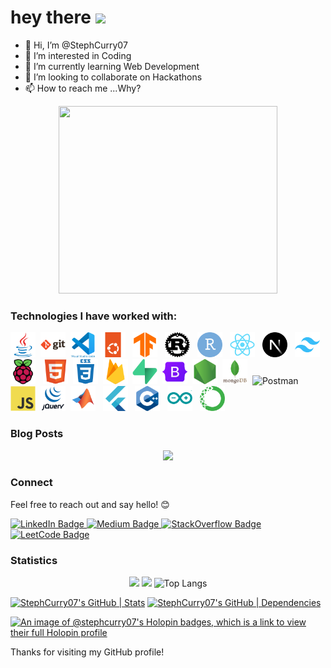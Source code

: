 <h1>
  hey there
  <img src="https://media.giphy.com/media/11G3BfpcEsLjc4/giphy.gif" width="30px"/>
</h1>

- 👋 Hi, I’m @StephCurry07
- 👀 I’m interested in Coding
- 🌱 I’m currently learning Web Development
- 💞️ I’m looking to collaborate on Hackathons
- 📫 How to reach me ...Why?

<div align="center">
  <img src="https://media.giphy.com/media/YAnpMSHcurJVS/giphy.gif" width = 350 height = 300</img>
</div>

### Technologies I have worked with:

<div>

 <img src="https://github.com/devicons/devicon/blob/master/icons/java/java-original.svg" title="Java" alt="Java" width="40" height="40"/>&nbsp;
 <img src="https://github.com/devicons/devicon/blob/master/icons/git/git-original-wordmark.svg" title="Git" alt="Git" width="40" height="40"/>&nbsp;
 <img src="https://github.com/devicons/devicon/blob/master/icons/vscode/vscode-original-wordmark.svg" title="VSCode" alt="VSCode" width="40" height="40"/>&nbsp;
<img src="https://github.com/devicons/devicon/blob/master/icons/ubuntu/ubuntu-original.svg" title=Ubuntu alt=Ubuntu width="40" height="40"> &nbsp;
<img src="https://github.com/devicons/devicon/blob/master/icons/tensorflow/tensorflow-original.svg" title=Tensorflow alt=Tensorflow width="40" height="40"> &nbsp;
<img src="https://github.com/devicons/devicon/blob/master/icons/rust/rust-original.svg" title=Rust alt=Rust width="40" height="40"> &nbsp;
<img src="https://github.com/devicons/devicon/blob/master/icons/rstudio/rstudio-original.svg" title=RStudio alt=RStudio width="40" height="40"> &nbsp;
<img src="https://github.com/devicons/devicon/blob/master/icons/react/react-original.svg" title=React alt=React width="40" height="40"> &nbsp;
<img src="https://github.com/devicons/devicon/blob/master/icons/nextjs/nextjs-original.svg" title=NextJS alt=Next width="40" height="40"> &nbsp;
<img src="https://github.com/devicons/devicon/blob/master/icons/tailwindcss/tailwindcss-original.svg" title=TailwindCSS alt=Tailwind width="40" height="40"> &nbsp;
<img src="https://github.com/devicons/devicon/blob/master/icons/raspberrypi/raspberrypi-original.svg" title=RPi alt=Raspberry Pi width="40" height="40"> &nbsp;
 <img src="https://github.com/devicons/devicon/blob/master/icons/html5/html5-original.svg" title="HTML5" alt="HTML" width="40" height="40"/>&nbsp;
 <img src="https://github.com/devicons/devicon/blob/master/icons/css3/css3-plain-wordmark.svg" title="CSS3" alt="CSS" width="40" height="40"/>&nbsp;
 <img src="https://github.com/devicons/devicon/blob/master/icons/firebase/firebase-original.svg" title="Firebase" alt="Firebase" width="40" height="40"/>&nbsp;
  <img src="https://github.com/devicons/devicon/blob/master/icons/supabase/supabase-original.svg" title="Supabase" alt="Supabase" width="40" height="40"/>&nbsp;
  <img src="https://github.com/devicons/devicon/blob/master/icons/bootstrap/bootstrap-original.svg" title="Bootstrap" alt="Bootstrap" width="40" height="40"/>&nbsp;
  <img src="https://github.com/devicons/devicon/blob/master/icons/nodejs/nodejs-original.svg" title="NodeJS" alt="NodeJS" width="40" height="40"/>&nbsp;
 <img src="https://github.com/devicons/devicon/blob/master/icons/mongodb/mongodb-original-wordmark.svg" title="mongoDB"  alt="mongoDB" width="40" height="40"/>&nbsp;
 <img src="https://www.vectorlogo.zone/logos/getpostman/getpostman-icon.svg" title="Postman" alt="Postman" width="40" height="40"/>&nbsp;
 <img src="https://github.com/devicons/devicon/blob/master/icons/javascript/javascript-original.svg" title="JavaScript" alt="JavaScript" width="40" height="40"/>&nbsp;
 <img src="https://github.com/devicons/devicon/blob/master/icons/jquery/jquery-original-wordmark.svg" title="jQuery" alt="jQuery" width="40" height="40"/>&nbsp;
<img src="https://github.com/devicons/devicon/blob/master/icons/matlab/matlab-original.svg" title="MATLAB" width="40" height="40"> &nbsp;
<img src="https://github.com/devicons/devicon/blob/master/icons/flutter/flutter-original.svg" title="Flutter" width="40" height="40"> &nbsp;
<img src="https://github.com/devicons/devicon/blob/master/icons/cplusplus/cplusplus-original.svg" title="C++" width="40" height="40"> &nbsp;
<img src="https://github.com/devicons/devicon/blob/master/icons/arduino/arduino-original.svg" title="Arduino" width="40" height="40"> &nbsp;
<img src="https://github.com/devicons/devicon/blob/master/icons/anaconda/anaconda-original.svg" title="Anaconda" width="40" height="40"> &nbsp;
</div>

### Blog Posts
<div align="center">
  <img src = "https://media.giphy.com/media/dLmEzHozhc9WbTkwPa/giphy.gif"/>
</div>

### Connect
Feel free to reach out and say hello! 😊
<div id="badges">
  <a href="https://www.linkedin.com/in/apoorv-gupta07">
    <img src="https://img.shields.io/badge/LinkedIn-blue?style=for-the-badge&logo=linkedin&logoColor=white" alt="LinkedIn Badge"/>
  </a>
  <a href="https://medium.com/@apoorvgupta-07">
    <img src="https://img.shields.io/badge/Medium-blue?style=for-the-badge&logo=medium&logoColor=white" alt="Medium Badge"/>
  </a>
  <a href="https://stackoverflow.com/users/16465669/apoorv-gupta">
    <img src="https://img.shields.io/badge/StackOverflow-blue?style=for-the-badge&logo=stackoverflow&logoColor=white" alt="StackOverflow Badge"/>
  </a>
  <a href="https://leetcode.com/Steph_Curry07/">
    <img src="https://img.shields.io/badge/leetcode-blue?style=for-the-badge&logo=leetcode&logoColor=white" alt="LeetCode Badge"/>
  </a>
</div>

### Statistics
<div align = "center">
  <img src="https://github-readme-stats.vercel.app/api?username=StephCurry07&show_icons=true&theme=radical" style = "display: inline-block;">
  <img src="http://github-readme-streak-stats.herokuapp.com?user=StephCurry07&theme=radical" style = "display: inline-block;>
</div>

<div align="center">
  <img src="https://github-readme-stats.vercel.app/api/top-langs/?username=StephCurry07&layout=compact&theme=radical" alt="Top Langs">
</div>


  [![StephCurry07's GitHub | Stats](https://stats.quine.sh/StephCurry07/github?theme=dark)](https://quine.sh?utm_source=widgets&utm_campaign=StephCurry07)
  [![StephCurry07's GitHub | Dependencies](https://stats.quine.sh/StephCurry07/dependencies?theme=dark)](https://quine.sh?utm_source=widgets&utm_campaign=StephCurry07)


[![An image of @stephcurry07's Holopin badges, which is a link to view their full Holopin profile](https://holopin.me/stephcurry07)](https://holopin.io/@stephcurry07)

Thanks for visiting my GitHub profile!

<!---
StephCurry07/StephCurry07 is a ✨ special ✨ repository because its `README.md` (this file) appears on your GitHub profile.
You can click the Preview link to take a look at your changes.
--->
